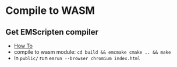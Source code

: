 # Compile to WASM
## Get EMScripten compiler

- [How To](https://gist.github.com/WesThorburn/00c47b267a0e8c8431e06b14997778e4)
- compile to wasm module: `cd build && emcmake cmake .. && make`
- In `public/` run `emrun --browser chromium index.html`
